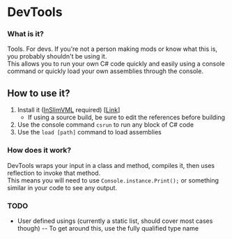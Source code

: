 ﻿# DevTools
### What is it?
Tools. For devs. If you're not a person making mods or know what this is, you probably shouldn't be using it.  
This allows you to run your own C# code quickly and easily using a console command or quickly load your own assemblies through the console.
## How to use it?
1. Install it ([InSlimVML](https://github.com/PJninja/InSlimVML/tree/main/InSlimVML) required) [[Link](https://www.nexusmods.com/valheim/mods/140?tab=files&file_id=455)]
   - If using a source build, be sure to edit the references before building
2. Use the console command `csrun` to run any block of C# code
3. Use the `load [path]` command to load assemblies
### How does it work?
DevTools wraps your input in a class and method, compiles it, then uses reflection to invoke that method.  
This means you will need to use `Console.instance.Print();` or something similar in your code to see any output.
### TODO
- User defined usings (currently a static list, should cover most cases though)
-- To get around this, use the fully qualified type name